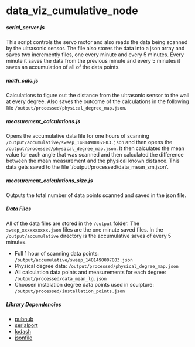 # data_viz_cumulative_node

##### serial_server.js

This script controls the servo motor and also reads the data being scanned by the ultrasonic sensor. The file also stores the data into a json array and saves two incremently files, one every minute and every 5 minutes. Every minute it saves the data from the previous minute and  every 5 minutes it saves an accumulation of all of the data points.

##### math_calc.js

Calculations to figure out the distance from the ultrasonic sensor to the wall at every degree. Also saves the outcome of the calculations in the following file `/output/processed/physical_degree_map.json`.

##### measurement_calculations.js
Opens the accumulative data file for one hours of scanning `/output/accumulative/sweep_1481490007803.json` and then opens the `/output/processed/physical_degree_map.json`. It then calculates the mean value for each angle that was scanned and then calculated the difference between the mean measurement and the physical known distance. This data gets saved to the file `/output/processed/data_mean_sm.json'.


##### measurement_calculations_size.js

Outputs the total number of data points scanned and saved in the json file.

##### Data Files

All of the data files are stored in the `/output` folder. The `sweep_xxxxxxxxxx.json` files are the one minute saved files. In the `/output/accumulative` directory is the accumulative saves of every 5 minutes. 

* Full 1 hour of scanning data points: `/output/accumulative/sweep_1481490007803.json`
* Physical degree data: `/output/processed/physical_degree_map.json`
* All calculation data points and measurements for each degree: `/output/processed/data_mean_lg.json`
* Choosen instalation degree data points used in sculpture: `/output/processed/installation_points.json`



##### Library Dependencies 

 * [pubnub](https://www.npmjs.com/package/pubnub) 
 * [serialport](https://www.npmjs.com/package/serialport) 
 * [lodash](https://www.npmjs.com/package/lodash) 
 * [jsonfile](https://www.npmjs.com/package/jsonfile) 